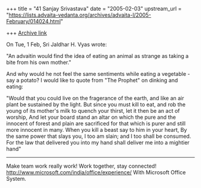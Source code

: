 +++
title = "41 Sanjay Srivastava"
date = "2005-02-03"
upstream_url = "https://lists.advaita-vedanta.org/archives/advaita-l/2005-February/014024.html"

+++
[Archive link](https://lists.advaita-vedanta.org/archives/advaita-l/2005-February/014024.html)

On Tue, 1 Feb, Sri Jaldhar H. Vyas wrote:

"An advaitin would find the idea of eating an animal as strange as taking a 
bite from his own mother."

And why would he not feel the same sentiments while eating a vegetable - say 
a potato? I would like to quote from "The Prophet" on dinking and eating:

"Would that you could live on the fragerance of the earth, and like an air 
plant be sustained by the light.
But since you must kill to eat, and rob the young of its mother's milk to 
quench your thirst, let it then be an act of worship,
And let your board stand an altar on which the pure and the innocent of 
forest and plain are sacrificed for that which is purer and still more 
innocent in many.
When you kill a beast say to him in your heart,
By the same power that slays you, I too am slain; and I too shall be 
consumed.
For the law that delivered you into my hand shall deliver me into a mightier 
hand"

_________________________________________________________________
Make team work really work! Work together, stay connected! 
http://www.microsoft.com/india/office/experience/  With Microsoft Office 
System.


